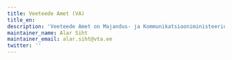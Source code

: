 ```yaml
---
title: Veeteede Amet (VA)
title_en:
description: 'Veeteede Amet on Majandus- ja Kommunikatsiooniministeeriumi valitsemisalas tegutsev valitsusasutus, millel on juhtimisfunktsioon ja mis teostab riiklikku järelevalvet ja kohaldab riiklikku sundi seaduses ettenähtud alustel ja ulatuses.'
maintainer_name: Alar Siht
maintainer_email: alar.siht@vta.ee
twitter: ''
---
```

